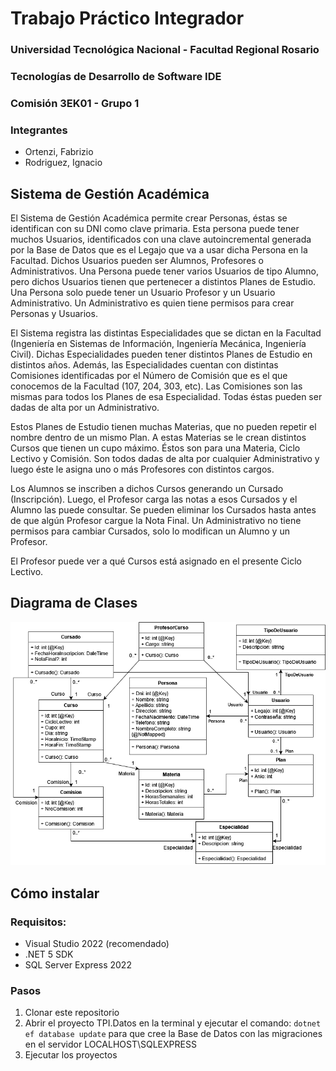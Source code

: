 # Trabajo Práctico Integrador

### Universidad Tecnológica Nacional - Facultad Regional Rosario

### Tecnologías de Desarrollo de Software IDE

### Comisión 3EK01 - Grupo 1
### Integrantes

* Ortenzi, Fabrizio
* Rodriguez, Ignacio

## Sistema de Gestión Académica

El Sistema de Gestión Académica permite crear Personas, éstas se identifican con su DNI como clave primaria. Esta persona puede tener muchos Usuarios, identificados con una clave autoincremental generada por la Base de Datos que es el Legajo que va a usar dicha Persona en la Facultad. Dichos Usuarios pueden ser Alumnos, Profesores o Administrativos. Una Persona puede tener varios Usuarios de tipo Alumno, pero dichos Usuarios tienen que pertenecer a distintos Planes de Estudio.  Una Persona solo puede tener un Usuario Profesor y un Usuario Administrativo. Un Administrativo es quien tiene permisos para crear Personas y Usuarios.

El Sistema registra las distintas Especialidades que se dictan en la Facultad (Ingeniería en Sistemas de Información, Ingeniería Mecánica, Ingeniería Civil). Dichas Especialidades pueden tener distintos Planes de Estudio en distintos años. Además, las Especialidades cuentan con distintas Comisiones identificadas por el Número de Comisión que es el que conocemos de la Facultad (107, 204, 303, etc). Las Comisiones son las mismas para todos los Planes de esa Especialidad. Todas éstas pueden ser dadas de alta por un Administrativo.

Estos Planes de Estudio tienen muchas Materias, que no pueden repetir el nombre dentro de un mismo Plan. A estas Materias se le crean distintos Cursos que tienen un cupo máximo. Éstos son para una Materia, Ciclo Lectivo y Comisión. Son todos dadas de alta por cualquier Administrativo y luego éste le asigna uno o más Profesores con distintos cargos.

Los Alumnos se inscriben a dichos Cursos generando un Cursado (Inscripción). Luego, el Profesor carga las notas a esos Cursados y el Alumno las puede consultar. Se pueden eliminar los Cursados hasta antes de que algún Profesor cargue la Nota Final. Un Administrativo no tiene permisos para cambiar Cursados, solo lo modifican un Alumno y un Profesor.

El Profesor puede ver a qué Cursos está asignado en el presente Ciclo Lectivo.


## Diagrama de Clases

![DiagramaClases](assets/DiagramaClases.png)

## Cómo instalar

### Requisitos: 

* Visual Studio 2022 (recomendado)
* .NET 5 SDK
* SQL Server Express 2022

### Pasos

1. Clonar este repositorio
2. Abrir el proyecto TPI.Datos en la terminal y ejecutar el comando: ```dotnet ef database update``` para que cree la Base de Datos con las migraciones en el servidor LOCALHOST\SQLEXPRESS
3. Ejecutar los proyectos





